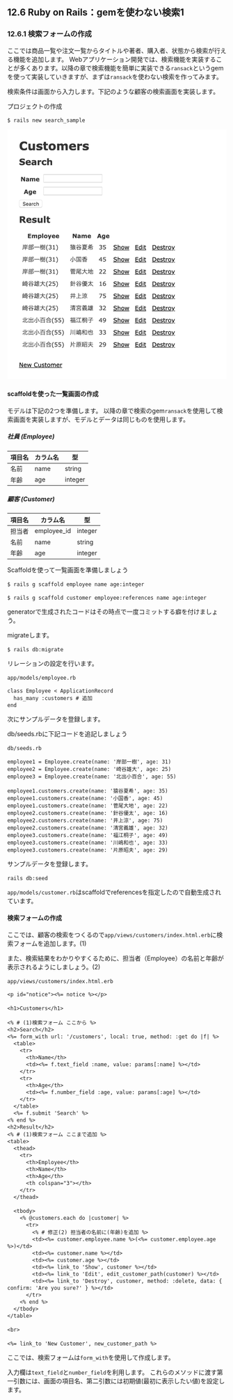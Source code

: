 ## 12.6 Ruby on Rails：gemを使わない検索1

### 12.6.1 検索フォームの作成

ここでは商品一覧や注文一覧からタイトルや著者、購入者、状態から検索が行える機能を追加します。
Webアプリケーション開発では、検索機能を実装することが多くあります。以降の章で検索機能を簡単に実装できる`ransack`というgemを使って実装していきますが、まずは`ransack`を使わない検索を作ってみます。

検索条件は画面から入力します。下記のような顧客の検索画面を実装します。

プロジェクトの作成

```
$ rails new search_sample
```

![画像](images/12-6-1-1.png)

#### scaffoldを使った一覧画面の作成

モデルは下記の2つを準備します。
以降の章で検索のgem`ransack`を使用して検索画面を実装しますが、モデルとデータは同じものを使用します。

##### 社員 (Employee)
|項目名|カラム名|型|
|---|---|---|
|名前|name|string|
|年齢|age|integer|

##### 顧客 (Customer)
|項目名|カラム名|型|
|---|---|---|
|担当者|employee_id|integer|
|名前|name|string|
|年齢|age|integer|

Scaffoldを使って一覧画面を準備しましょう

`$ rails g scaffold employee name age:integer`

`$ rails g scaffold customer employee:references name age:integer`

generatorで生成されたコードはその時点で一度コミットする癖を付けましょう。

migrateします。

`$ rails db:migrate`

リレーションの設定を行います。

`app/models/employee.rb`

```
class Employee < ApplicationRecord
  has_many :customers # 追加
end
```

次にサンプルデータを登録します。

db/seeds.rbに下記コードを追記しましょう

`db/seeds.rb`

```
employee1 = Employee.create(name: '岸部一樹', age: 31)
employee2 = Employee.create(name: '崎谷雄大', age: 25)
employee3 = Employee.create(name: '北出小百合', age: 55)

employee1.customers.create(name: '猿谷夏希', age: 35)
employee1.customers.create(name: '小国香', age: 45)
employee1.customers.create(name: '菅尾大地', age: 22)
employee2.customers.create(name: '針谷優太', age: 16)
employee2.customers.create(name: '井上涼', age: 75)
employee2.customers.create(name: '清宮義雄', age: 32)
employee3.customers.create(name: '福江桐子', age: 49)
employee3.customers.create(name: '川嶋和也', age: 33)
employee3.customers.create(name: '片原昭夫', age: 29)
```

サンプルデータを登録します。

`rails db:seed`

`app/models/customer.rb`はscaffoldでreferencesを指定したので自動生成されています。

#### 検索フォームの作成
ここでは、顧客の検索をつくるので`app/views/customers/index.html.erb`に検索フォームを追加します。(1)

また、検索結果をわかりやすくるために、担当者（Employee）の名前と年齢が表示されるようにしましょう。(2)

`app/views/customers/index.html.erb`

```
<p id="notice"><%= notice %></p>

<h1>Customers</h1>

<% # (1)検索フォーム ここから %>
<h2>Search</h2>
<%= form_with url: '/customers', local: true, method: :get do |f| %>
  <table>
    <tr>
      <th>Name</th>
      <td><%= f.text_field :name, value: params[:name] %></td>
    </tr>
    <tr>
      <th>Age</th>
      <td><%= f.number_field :age, value: params[:age] %></td>
    </tr>
  </table>
  <%= f.submit 'Search' %>
<% end %>
<h2>Result</h2>
<% # (1)検索フォーム ここまで追加 %>
<table>
  <thead>
    <tr>
      <th>Employee</th>
      <th>Name</th>
      <th>Age</th>
      <th colspan="3"></th>
    </tr>
  </thead>

  <tbody>
    <% @customers.each do |customer| %>
      <tr>
        <% # 修正(2) 担当者の名前に(年齢)を追加 %>
        <td><%= customer.employee.name %>(<%= customer.employee.age %>)</td>
        <td><%= customer.name %></td>
        <td><%= customer.age %></td>
        <td><%= link_to 'Show', customer %></td>
        <td><%= link_to 'Edit', edit_customer_path(customer) %></td>
        <td><%= link_to 'Destroy', customer, method: :delete, data: { confirm: 'Are you sure?' } %></td>
      </tr>
    <% end %>
  </tbody>
</table>

<br>

<%= link_to 'New Customer', new_customer_path %>

```

ここでは、検索フォームは`form_with`を使用して作成します。

入力欄は`text_field`と`number_field`を利用します。
これらのメソッドに渡す第一引数には、画面の項目名、第二引数には初期値(最初に表示したい値)を設定します。
